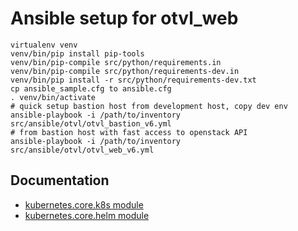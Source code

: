 # Ansible setup for otvl_web

    virtualenv venv
    venv/bin/pip install pip-tools
    venv/bin/pip-compile src/python/requirements.in
    venv/bin/pip-compile src/python/requirements-dev.in
    venv/bin/pip install -r src/python/requirements-dev.txt
    cp ansible_sample.cfg to ansible.cfg
    . venv/bin/activate
    # quick setup bastion host from development host, copy dev env
    ansible-playbook -i /path/to/inventory src/ansible/otvl/otvl_bastion_v6.yml
    # from bastion host with fast access to openstack API
    ansible-playbook -i /path/to/inventory src/ansible/otvl/otvl_web_v6.yml

## Documentation

- [kubernetes.core.k8s module](https://docs.ansible.com/ansible/latest/collections/kubernetes/core/k8s_module.html)
- [kubernetes.core.helm module](https://docs.ansible.com/ansible/latest/collections/kubernetes/core/helm_module.html)
